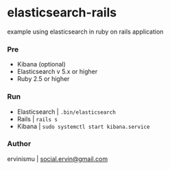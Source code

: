 # elasticsearch-rails
example using elasticsearch in ruby on rails application

### Pre
*	Kibana (optional)
* Elasticsearch v 5.x or higher
*	Ruby 2.5 or higher

### Run
*	Elasticsearch | `.bin/elasticsearch`
*	Rails	|	`rails s`
* Kibana	|	`sudo systemctl start kibana.service`

### Author
ervinismu | social.ervin@gmail.com
